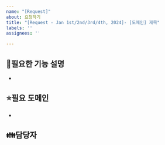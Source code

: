 ```yaml
---
name: "[Request]"
about: 요청하기
title: "[Request - Jan 1st/2nd/3rd/4th, 2024]- [도메인] 제목"
labels: ''
assignees: ''

---
```


🙏필요한 기능 설명
-

- <!-- todo -->

⭐필요 도메인
-

- <!-- todo -->

👪담당자
-
